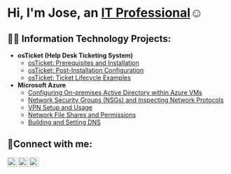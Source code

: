 <h1>Hi, I'm Jose, an <a href="https://linkedin.com/in/Jose">IT Professional</a>☺</h1>

<h2>👨‍💻 Information Technology Projects:</h2>

- <b>osTicket (Help Desk Ticketing System)</b>
  - [osTicket: Prerequisites and Installation](https://github.com/joseech28/osticket-prereqs)
  - [osTicket: Post-Installation Configuration](https://github.com/joseech28/post-install-config)
  - [osTicket: Ticket Lifecycle Examples](https://github.com/joseech28/ticket-lifecycle)
- <b>Microsoft Azure</b>
  - [Configuring On-premises Active Directory within Azure VMs](https://github.com/joseech28/configure-ad)
  - [Network Security Groups (NSGs) and Inspecting Network Protocols](https://github.com/joseech28/-azure-network-protocols)
  - [VPN Setup and Usage ](https://github.com/joseech28/VPN-azure)
  - [Network File Shares and Permissions](https://github.com/joseech28/setting-Permissions-azure)
  - [Building and Setting DNS](https://github.com/joseech28/building-setting-dns-azure)
<h2>🤳Connect with me:</h2>

[<img align="left" alt="Josh | Twitter" width="22px" src="https://cdn.jsdelivr.net/npm/simple-icons@v3/icons/twitter.svg" />][twitter]
[<img align="left" alt="Josh | LinkedIn" width="22px" src="https://cdn.jsdelivr.net/npm/simple-icons@v3/icons/linkedin.svg" />][linkedin]
[<img align="left" alt="Josh | Instagram" width="22px" src="https://cdn.jsdelivr.net/npm/simple-icons@v3/icons/instagram.svg" />][instagram]

[twitter]: https://twitter.com/Jose
[instagram]: https://www.instagram.com/Jose
[linkedin]: https://linkedin.com/in/Jose
